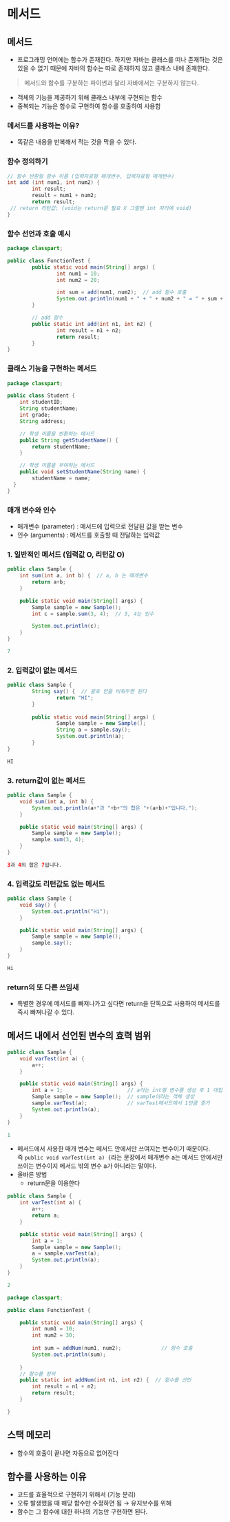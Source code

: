 # 메서드

## 메서드

- 프로그래밍 언어에는 함수가 존재한다. 하지만 자바는 클래스를 떠나 존재하는 것은 있을 수 없기 때문에 자바의 함수는 따로 존재하지 않고 클래스 내에 존재한다.

> 메서드와 함수를 구분하는 파이썬과 달리 자바에서는 구분하지 않는다.
> 
- 객체의 기능을 제공하기 위해 클래스 내부에 구현되는 함수
- 중복되는 기능은 함수로 구현하여 함수를 호출하여 사용함

### 메서드를 사용하는 이유?

- 똑같은 내용을 반복해서 적는 것을 막을 수 있다.

### 함수 정의하기

```java
// 함수 반환형 함수 이름 (입력자료형 매개변수, 입력자료형 매개변수)
int add (int num1, int num2) {
		int result;
		result = num1 + num2;
		return result;
 // return 리턴값; (void는 return문 필요 X 그럴땐 int 자리에 void)
}
```

### 함수 선언과 호출 예시

```java
package classpart;

public class FunctionTest {
		public static void main(String[] args) {
				int num1 = 10;
				int num2 = 20;

				int sum = add(num1, num2);  // add 함수 호출
				System.out.println(num1 + " + " + num2 + " = " + sum + "입니다.")
		}

		// add 함수
		public static int add(int n1, int n2) {
				int result = n1 + n2;
				return result;
		}
}
```

### 클래스 기능을 구현하는 메서드

```java
package classpart;

public class Student {
	int studentID;
	String studentName;
	int grade;
	String address;

	// 학생 이름을 반환하는 메서드
	public String getStudentName() {  
		return studentName;
	}

	// 학생 이름을 부여하는 메서드
	public void setStudentName(String name) {
		studentName = name;
  }
}	
```

### 매개 변수와 인수

- 매개변수 (parameter) : 메서드에 입력으로 전달된 값을 받는 변수
- 인수 (arguments) : 메서드를 호출할 때 전달하는 입력값

### 1. 일반적인 메서드 (입력값 O, 리턴값 O)

```java
public class Sample {
    int sum(int a, int b) {  // a, b 는 매개변수
        return a+b;
    }

    public static void main(String[] args) {
        Sample sample = new Sample();
        int c = sample.sum(3, 4);  // 3, 4는 인수

        System.out.println(c);
    }
}
```

```java
7
```

### 2. 입력값이 없는 메서드

```java
public class Sample {
		String say() {  // 괄호 안을 비워두면 된다
				return "HI";
		}
		
		public static void main(String[] args) {
				Sample sample = new Sample();
				String a = sample.say();
				System.out.println(a);
		}
}
```

```java
HI
```

### 3. return값이 없는 메서드

```java
public class Sample {
    void sum(int a, int b) {
        System.out.println(a+"과 "+b+"의 합은 "+(a+b)+"입니다.");
    }

    public static void main(String[] args) {
        Sample sample = new Sample();
        sample.sum(3, 4);
    }
}
```

```java
3과 4의 합은 7입니다.
```

### 4. 입력값도 리턴값도 없는 메서드

```java
public class Sample {
    void say() {
        System.out.println("Hi");
    }

    public static void main(String[] args) {
        Sample sample = new Sample();
        sample.say();
    }
}
```

```java
Hi
```

### return의 또 다른 쓰임새

- 특별한 경우에 메서드를 빠져나가고 싶다면 return을 단독으로 사용하여 메서드를 즉시 빠져나갈 수 있다.

## 메서드 내에서 선언된 변수의 효력 범위

```java
public class Sample {
    void varTest(int a) {
        a++;
    }

    public static void main(String[] args) {
        int a = 1;                     // a라는 int형 변수를 생성 후 1 대입
        Sample sample = new Sample();  // sample이라는 객체 생성
        sample.varTest(a);             // varTest메서드에서 1만큼 증가
        System.out.println(a);         
    }
}
```

```java
1
```

- 메서드에서 사용한 매개 변수는 메서드 안에서만 쓰여지는 변수이기 때문이다. 즉 `public void varTest(int a) {`라는 문장에서 매개변수 a는 메서드 안에서만 쓰이는 변수이지 메서드 밖의 변수 a가 아니라는 말이다.
- 올바른 방법
    - return문을 이용한다

```java
public class Sample {
    int varTest(int a) {
        a++;
        return a;
    }

    public static void main(String[] args) {
        int a = 1;
        Sample sample = new Sample();
        a = sample.varTest(a);
        System.out.println(a);
    }
}
```

```java
2
```

```java
package classpart;

public class FunctionTest {

	public static void main(String[] args) {
		int num1 = 10;
		int num2 = 30;
		
		int sum = addNum(num1, num2);             // 함수 호출
		System.out.println(sum);
		
	}
	// 함수를 정의
	public static int addNum(int n1, int n2) {  // 함수를 선언
		int result = n1 + n2;
		return result;
	}

}
```

## 스택 메모리
- 함수의 호출이 끝나면 자동으로 없어진다

## 함수를 사용하는 이유

- 코드를 효율적으로 구현하기 위해서 (기능 분리)
- 오류 발생했을 때 해당 함수만 수정하면 됨 → 유지보수를 위해
- 함수는 그 함수에 대한 하나의 기능만 구현하면 된다.